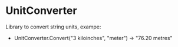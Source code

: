 # UnitConverter


Library to convert string units, exampe:

* UnitConverter.Convert("3 kiloinches", "meter") -> "76.20 metres"